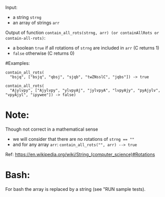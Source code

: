 Input: 

- a string `strng`
- an array of strings `arr`

Output of function `contain_all_rots(strng, arr) (or containAllRots or contain-all-rots)`:

- a boolean `true` if all rotations of `strng` are included in `arr`
(C returns 1)
- `false` otherwise
(C returns 0)

#Examples:
```
contain_all_rots(
  "bsjq", ["bsjq", "qbsj", "sjqb", "twZNsslC", "jqbs"]) -> true

contain_all_rots(
  "Ajylvpy", ["Ajylvpy", "ylvpyAj", "jylvpyA", "lvpyAjy", "pyAjylv", "vpyAjyl", "ipywee"]) -> false)
```

# Note: 
Though not correct in a mathematical sense

- we will consider that there are no rotations of `strng == ""`
- and for any array `arr`: `contain_all_rots("", arr) --> true`

Ref: <https://en.wikipedia.org/wiki/String_(computer_science)#Rotations>

# Bash:
For bash the array is replaced by a string (see "RUN sample tests). 